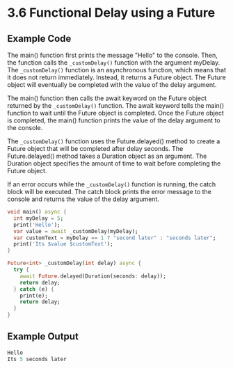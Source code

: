 # 3.6 Functional Delay using a Future 

## Example Code 

The main() function first prints the message "Hello" to the console. 
Then, the function calls the `_customDelay()` function with the argument myDelay.
The `_customDelay()` function is an asynchronous function, which means that it does not return immediately. Instead, it returns a Future object. The Future object will eventually be completed with the value of the delay argument.

The main() function then calls the await keyword on the Future object returned by the `_customDelay()` function. 
The await keyword tells the main() function to wait until the Future object is completed.
Once the Future object is completed, the main() function prints the value of the delay argument to the console.

The `_customDelay()` function uses the Future.delayed() method to create a Future object that will be completed after delay seconds.
The Future.delayed() method takes a Duration object as an argument. The Duration object specifies the amount of time to wait before completing the Future object.

If an error occurs while the `_customDelay()` function is running, the catch block will be executed. 
The catch block prints the error message to the console and returns the value of the delay argument.

```dart
void main() async {
  int myDelay = 5;
  print('Hello');
  var value = await _customDelay(myDelay);
  var customText = myDelay == 1 ? "second later" : "seconds later";
  print('Its $value $customText');
}

Future<int> _customDelay(int delay) async {
  try {
    await Future.delayed(Duration(seconds: delay));
    return delay;
  } catch (e) {
    print(e);
    return delay;
  }
}
```

## Example Output 

```dart
Hello
Its 5 seconds later
```
